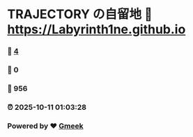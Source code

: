 # TRAJECTORY の自留地 :link: https://Labyrinth1ne.github.io 
### :page_facing_up: [4](https://Labyrinth1ne.github.io/tag.html) 
### :speech_balloon: 0 
### :hibiscus: 956 
### :alarm_clock: 2025-10-11 01:03:28 
### Powered by :heart: [Gmeek](https://github.com/Meekdai/Gmeek)
